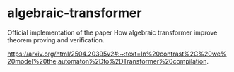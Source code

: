 # algebraic-transformer

Official implementation of the paper How algebraic transformer improve theorem proving and verification.

https://arxiv.org/html/2504.20395v2#:~:text=In%20contrast%2C%20we%20model%20the,automaton%2Dto%2DTransformer%20compilation.

